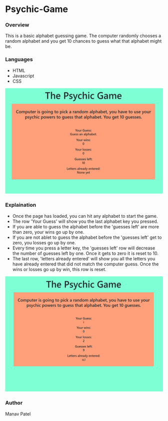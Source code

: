 # Psychic-Game

### Overview

This is a basic alphabet guessing game. The computer randomly chooses a random alphabet and you get 10 chances to guess what that alphabet might be.

### Languages

* HTML
* Javascript
* CSS

![Psychic-Game-Screenshot1](assets/images/capture1.PNG)


### Explaination

* Once the page has loaded, you can hit any alphabet to start the game.
* The row 'Your Guess' will show you the last alphabet key you pressed.
* If you are able to guess the alphabet before the 'guesses left' are more than zero, your wins go up by one.
* If you are not ablet to guess the alphabet before the 'guesses left' get to zero, you losses go up by one.
* Every time you press a letter key, the 'guesses left' row will decrease the number of guesses left by one. Once it gets to zero it is reset to 10.
* The last row, 'letters already entered' will show you all the letters you have already entered that did not match the computer guess.
Once the wins or losses go up by win, this row is reset.


![Psychic-Game-Screenshot](assets/images/Capture.PNG)


### Author

Manav Patel
